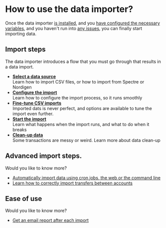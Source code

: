 # How to use the data importer?

Once the data importer [is installed](../installation/index.md), and you [have configured the necessary variables](../installation/configuration.md), and you haven't run into [any issues](../faq/index.md), you can finally start importing data.

## Import steps

The data importer introduces a flow that you must go through that results in a data import.

- **[Select a data source](select-data-source.md)**  
  Learn how to import CSV files, or how to import from Spectre or Nordigen
- **[Configure the import](configure-import.md)**  
  Learn how to configure the import process, so it runs smoothly
- **[Fine-tune CSV imports](fine-tune-import.md)**  
  Imported dats is never perfect, and options are available to tune the import even further.
- **[Start the import](start.md)**  
  Learn what happens when the import runs, and what to do when it breaks
- **[Clean-up data](clean-up-data.md)**  
  Some transactions are messy or weird. Learn more about data clean-up

## Advanced import steps.

Would you like to know more?

- [Automatically import data using cron jobs, the web or the command line](../advanced/automation.md)
- [Learn how to correctly import transfers between accounts](../advanced/transfers.md)

## Ease of use

Would you like to know more?

- [Get an email report after each import](../advanced/notifications.md)
